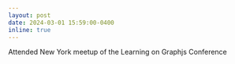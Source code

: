```yaml
---
layout: post
date: 2024-03-01 15:59:00-0400
inline: true
---
```


Attended New York meetup of the Learning on Graphjs Conference